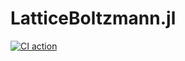 # LatticeBoltzmann.jl

[![CI action](https://github.com/0xBachmann/LatticeBoltzmann.jl/actions/workflows/CI.yml/badge.svg)](https://github.com/0xBachmann/LatticeBoltzmann.jl/actions/workflows/CI.yml)